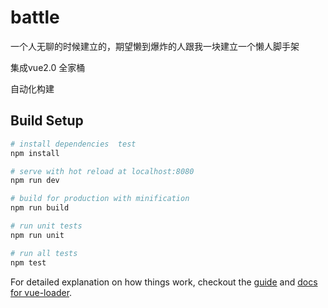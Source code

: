 # battle

一个人无聊的时候建立的，期望懒到爆炸的人跟我一块建立一个懒人脚手架

集成vue2.0 全家桶

自动化构建 

## Build Setup
``` bash
# install dependencies  test
npm install

# serve with hot reload at localhost:8080
npm run dev

# build for production with minification
npm run build

# run unit tests
npm run unit

# run all tests
npm test
```

For detailed explanation on how things work, checkout the [guide](http://vuejs-templates.github.io/webpack/) and [docs for vue-loader](http://vuejs.github.io/vue-loader).
